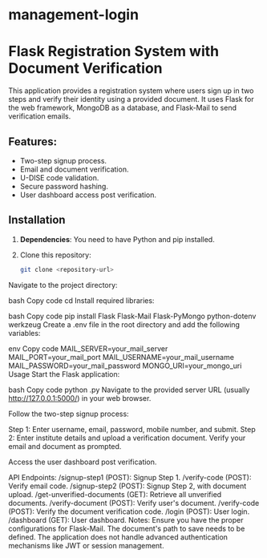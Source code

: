 # management-login

# Flask Registration System with Document Verification

This application provides a registration system where users sign up in two steps and verify their identity using a provided document. It uses Flask for the web framework, MongoDB as a database, and Flask-Mail to send verification emails.

## Features:

- Two-step signup process.
- Email and document verification.
- U-DISE code validation.
- Secure password hashing.
- User dashboard access post verification.

## Installation

1. **Dependencies**: You need to have Python and pip installed.

2. Clone this repository:

   ```bash
   git clone <repository-url>
Navigate to the project directory:

bash
Copy code
cd <directory-name>
Install required libraries:

bash
Copy code
pip install Flask Flask-Mail Flask-PyMongo python-dotenv werkzeug
Create a .env file in the root directory and add the following variables:

env
Copy code
MAIL_SERVER=your_mail_server
MAIL_PORT=your_mail_port
MAIL_USERNAME=your_mail_username
MAIL_PASSWORD=your_mail_password
MONGO_URI=your_mongo_uri
Usage
Start the Flask application:

bash
Copy code
python <script-name>.py
Navigate to the provided server URL (usually http://127.0.0.1:5000/) in your web browser.

Follow the two-step signup process:

Step 1: Enter username, email, password, mobile number, and submit.
Step 2: Enter institute details and upload a verification document.
Verify your email and document as prompted.

Access the user dashboard post verification.

API Endpoints:
/signup-step1 (POST): Signup Step 1.
/verify-code (POST): Verify email code.
/signup-step2 (POST): Signup Step 2, with document upload.
/get-unverified-documents (GET): Retrieve all unverified documents.
/verify-document (POST): Verify user's document.
/verify-code (POST): Verify the document verification code.
/login (POST): User login.
/dashboard (GET): User dashboard.
Notes:
Ensure you have the proper configurations for Flask-Mail.
The document's path to save needs to be defined.
The application does not handle advanced authentication mechanisms like JWT or session management.
